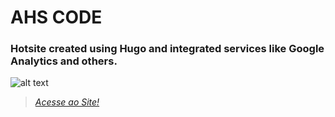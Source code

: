# AHS CODE 

### Hotsite created using Hugo and integrated services like Google Analytics and others.

![alt text](https://github.com/ahsouza/ahsouza.github.io/blob/master/img/1.png)


> _[Acesse ao Site!](https://ahscode.com.br)_

